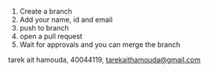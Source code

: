 1. Create a branch
2. Add your name, id and email
3. push to branch
4. open a pull request
5. Wait for approvals and you can merge the branch

tarek ait hamouda, 40044119, tarekaithamouda@gmail.com
